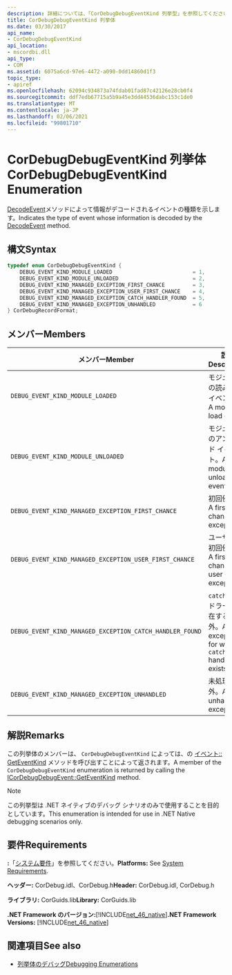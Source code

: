 ```yaml
---
description: 詳細については、「CorDebugDebugEventKind 列挙型」を参照してください。
title: CorDebugDebugEventKind 列挙体
ms.date: 03/30/2017
api_name:
- CorDebugDebugEventKind
api_location:
- mscordbi.dll
api_type:
- COM
ms.assetid: 6075a6cd-97e6-4472-a090-0dd14860d1f3
topic_type:
- apiref
ms.openlocfilehash: 62094c934873a74fdab01fad87c42126e28cb0f4
ms.sourcegitcommit: ddf7edb67715a5b9a45e3dd44536dabc153c1de0
ms.translationtype: MT
ms.contentlocale: ja-JP
ms.lasthandoff: 02/06/2021
ms.locfileid: "99801710"
---
```

# <a name="cordebugdebugeventkind-enumeration"></a><span data-ttu-id="b8a03-103">CorDebugDebugEventKind 列挙体</span><span class="sxs-lookup"><span data-stu-id="b8a03-103">CorDebugDebugEventKind Enumeration</span></span>

<span data-ttu-id="b8a03-104">[DecodeEvent](icordebugprocess6-decodeevent-method.md)メソッドによって情報がデコードされるイベントの種類を示します。</span><span class="sxs-lookup"><span data-stu-id="b8a03-104">Indicates the type of event whose information is decoded by the [DecodeEvent](icordebugprocess6-decodeevent-method.md) method.</span></span>  
  
## <a name="syntax"></a><span data-ttu-id="b8a03-105">構文</span><span class="sxs-lookup"><span data-stu-id="b8a03-105">Syntax</span></span>  
  
```cpp  
typedef enum CorDebugDebugEventKind {  
    DEBUG_EVENT_KIND_MODULE_LOADED                          = 1,  
    DEBUG_EVENT_KIND_MODULE_UNLOADED                        = 2,  
    DEBUG_EVENT_KIND_MANAGED_EXCEPTION_FIRST_CHANCE         = 3,  
    DEBUG_EVENT_KIND_MANAGED_EXCEPTION_USER_FIRST_CHANCE    = 4,  
    DEBUG_EVENT_KIND_MANAGED_EXCEPTION_CATCH_HANDLER_FOUND  = 5,  
    DEBUG_EVENT_KIND_MANAGED_EXCEPTION_UNHANDLED            = 6  
} CorDebugRecordFormat;  
```  
  
## <a name="members"></a><span data-ttu-id="b8a03-106">メンバー</span><span class="sxs-lookup"><span data-stu-id="b8a03-106">Members</span></span>  
  
|<span data-ttu-id="b8a03-107">メンバー</span><span class="sxs-lookup"><span data-stu-id="b8a03-107">Member</span></span>|<span data-ttu-id="b8a03-108">説明</span><span class="sxs-lookup"><span data-stu-id="b8a03-108">Description</span></span>|  
|------------|-----------------|  
|`DEBUG_EVENT_KIND_MODULE_LOADED`|<span data-ttu-id="b8a03-109">モジュールの読み込みイベント。</span><span class="sxs-lookup"><span data-stu-id="b8a03-109">A module load event.</span></span>|  
|`DEBUG_EVENT_KIND_MODULE_UNLOADED`|<span data-ttu-id="b8a03-110">モジュールのアンロード イベント。</span><span class="sxs-lookup"><span data-stu-id="b8a03-110">A module unload event.</span></span>|  
|`DEBUG_EVENT_KIND_MANAGED_EXCEPTION_FIRST_CHANCE`|<span data-ttu-id="b8a03-111">初回例外。</span><span class="sxs-lookup"><span data-stu-id="b8a03-111">A first-chance exception.</span></span>|  
|`DEBUG_EVENT_KIND_MANAGED_EXCEPTION_USER_FIRST_CHANCE`|<span data-ttu-id="b8a03-112">ユーザーの初回例外。</span><span class="sxs-lookup"><span data-stu-id="b8a03-112">A first-chance user exception.</span></span>|  
|`DEBUG_EVENT_KIND_MANAGED_EXCEPTION_CATCH_HANDLER_FOUND`|<span data-ttu-id="b8a03-113">`catch` ハンドラーが存在する例外。</span><span class="sxs-lookup"><span data-stu-id="b8a03-113">An exception for which a `catch` handler exists.</span></span>|  
|`DEBUG_EVENT_KIND_MANAGED_EXCEPTION_UNHANDLED`|<span data-ttu-id="b8a03-114">未処理の例外。</span><span class="sxs-lookup"><span data-stu-id="b8a03-114">An unhandled exception.</span></span>|  
  
## <a name="remarks"></a><span data-ttu-id="b8a03-115">解説</span><span class="sxs-lookup"><span data-stu-id="b8a03-115">Remarks</span></span>  

 <span data-ttu-id="b8a03-116">この列挙体のメンバーは、 `CorDebugDebugEventKind` によっては、の [イベント:: GetEventKind](icordebugdebugevent-geteventkind-method.md) メソッドを呼び出すことによって返されます。</span><span class="sxs-lookup"><span data-stu-id="b8a03-116">A member of the `CorDebugDebugEventKind` enumeration is returned by calling the [ICorDebugDebugEvent::GetEventKind](icordebugdebugevent-geteventkind-method.md) method.</span></span>  
  
> [!NOTE]
> <span data-ttu-id="b8a03-117">この列挙型は .NET ネイティブのデバッグ シナリオのみで使用することを目的としています。</span><span class="sxs-lookup"><span data-stu-id="b8a03-117">This enumeration is intended for use in .NET Native debugging scenarios only.</span></span>  
  
## <a name="requirements"></a><span data-ttu-id="b8a03-118">要件</span><span class="sxs-lookup"><span data-stu-id="b8a03-118">Requirements</span></span>  

 <span data-ttu-id="b8a03-119">**:**「[システム要件](../../get-started/system-requirements.md)」を参照してください。</span><span class="sxs-lookup"><span data-stu-id="b8a03-119">**Platforms:** See [System Requirements](../../get-started/system-requirements.md).</span></span>  
  
 <span data-ttu-id="b8a03-120">**ヘッダー:** CorDebug.idl、CorDebug.h</span><span class="sxs-lookup"><span data-stu-id="b8a03-120">**Header:** CorDebug.idl, CorDebug.h</span></span>  
  
 <span data-ttu-id="b8a03-121">**ライブラリ:** CorGuids.lib</span><span class="sxs-lookup"><span data-stu-id="b8a03-121">**Library:** CorGuids.lib</span></span>  
  
 <span data-ttu-id="b8a03-122">**.NET Framework のバージョン:**[!INCLUDE[net_46_native](../../../../includes/net-46-native-md.md)]</span><span class="sxs-lookup"><span data-stu-id="b8a03-122">**.NET Framework Versions:** [!INCLUDE[net_46_native](../../../../includes/net-46-native-md.md)]</span></span>  
  
## <a name="see-also"></a><span data-ttu-id="b8a03-123">関連項目</span><span class="sxs-lookup"><span data-stu-id="b8a03-123">See also</span></span>

- [<span data-ttu-id="b8a03-124">列挙体のデバッグ</span><span class="sxs-lookup"><span data-stu-id="b8a03-124">Debugging Enumerations</span></span>](debugging-enumerations.md)
